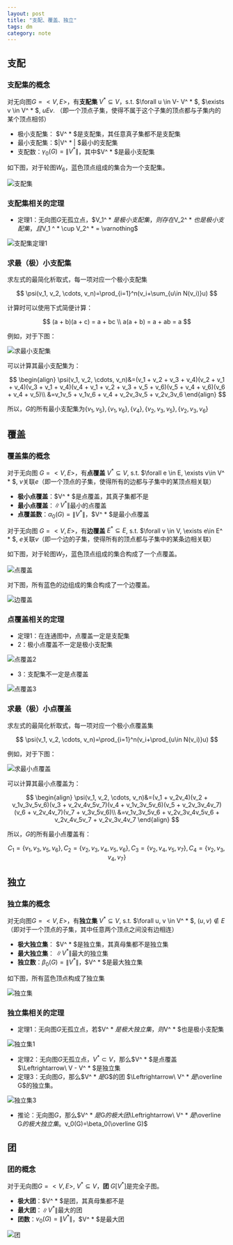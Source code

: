 ```yaml
---
layout: post
title: "支配、覆盖、独立"
tags: dm
category: note
---
```


## 支配

### 支配集的概念

对无向图$G=<V, E>$，有**支配集** $V^ * \subseteq V$，s.t. $\forall u \in V- V^ * $, $\exists v \in V^  * $, $uEv$. （即一个顶点子集，使得不属于这个子集的顶点都与子集内的某个顶点相邻）

- 极小支配集： $V^ * $是支配集，其任意真子集都不是支配集
- 最小支配集：$\|V^ * \| $最小的支配集
- 支配数：$\gamma_0 (G) = \|V ^ * \|$，其中$V^ * $是最小支配集

如下图，对于轮图$W_6$，蓝色顶点组成的集合为一个支配集。

![支配集](/assets/dm_4.png)

### 支配集相关的定理

- 定理1：无向图$G$无孤立点，$V_1^ * $是极小支配集，则存在$V_2^ * $也是极小支配集，且$V_1 ^ * \cup V_2^ * = \varnothing$

![支配集定理1](/assets/dm_5.png)

### 求最（极）小支配集

求左式的最简化析取式，每一项对应一个极小支配集

$$
\psi(v_1, v_2, \cdots, v_n)=\prod_{i=1}^n(v_i+\sum_{u\in N(v_i)}u)
$$

计算时可以使用下式简便计算：

$$
(a + b)(a + c) = a + bc  \\
a(a + b) = a + ab = a
$$

例如，对于下图：

![求最小支配集](/assets/dm_6.png)

可以计算其最小支配集为：

$$
\begin{align}
\psi(v_1, v_2, \cdots, v_n)&=(v_1 + v_2 + v_3 + v_4)(v_2 + v_1 + v_4)(v_3 + v_1 + v_4)(v_4 + v_1 + v_2 + v_3 + v_5 + v_6)(v_5 + v_4 + v_6)(v_6 + v_4 + v_5)\\
&=v_1v_5 + v_1v_6 + v_4 + v_2v_3v_5 + v_2v_3v_6
\end{align}
$$

所以，$G$的所有最小支配集为$\{v_1, v_5\}, \{v_1, v_6\}, \{v_4\}, \{v_2, v_3, v_5\}, \{v_2, v_3, v_6\}$

## 覆盖

### 覆盖集的概念

对于无向图 $G = <V, E>$，有**点覆盖** $V^ * \subseteq V$, s.t. $\forall e \in E, \exists v\in V^ * $, $v$关联$e$（即一个顶点的子集，使得所有的边都与子集中的某顶点相关联）

- **极小点覆盖**：$V^ * $是点覆盖，其真子集都不是
- **最小点覆盖**：$\| V^ * \|$最小的点覆盖
- **点覆盖数**：$\alpha_0(G) = \|V^ * \|$，$V^ * $是最小点覆盖

对于无向图 $G = <V, E>$，有**边覆盖** $E^ * \subseteq E$, s.t. $\forall v \in V, \exists e\in E^ * $, $e$关联$v$（即一个边的子集，使得所有的顶点都与子集中的某条边相关联）

如下图，对于轮图$W_7$，蓝色顶点组成的集合构成了一个点覆盖。

![点覆盖](/assets/dm_7.png)

对下图，所有蓝色的边组成的集合构成了一个边覆盖。

![边覆盖](/assets/dm_11.png)

### 点覆盖相关的定理

- 定理1：在连通图中，点覆盖一定是支配集
- 2：极小点覆盖不一定是极小支配集

![点覆盖2](/assets/dm_8.png)

- 3：支配集不一定是点覆盖

![点覆盖3](/assets/dm_9.png)

### 求最（极）小点覆盖

求左式的最简化析取式，每一项对应一个极小点覆盖集

$$
\psi(v_1, v_2, \cdots, v_n)=\prod_{i=1}^n(v_i+\prod_{u\in N(v_i)}u)
$$

例如，对于下图：

![求最小点覆盖](/assets/dm_10.png)

可以计算其最小点覆盖为：

$$
\begin{align}
\psi(v_1, v_2, \cdots, v_n)&=(v_1 + v_2v_4)(v_2 + v_1v_3v_5v_6)(v_3 + v_2v_4v_5v_7)(v_4 + v_1v_3v_5v_6)(v_5 + v_2v_3v_4v_7)(v_6 + v_2v_4v_7)(v_7 + v_3v_5v_6)\\
&=v_1v_3v_5v_6 + v_2v_3v_4v_5v_6 + v_2v_4v_5v_7 + v_2v_3v_4v_7
\end{align}
$$

所以，$G$的所有最小点覆盖有：

$$
C_1 = \{ v_1, v_3, v_5, v_6\}, C_2 = \{ v_2, v_3, v_4, v_5, v_6\}, C_3 = \{ v_2, v_4, v_5, v_7\}, C_4 = \{ v_2, v_3, v_4, v_7\}
$$

## 独立

### 独立集的概念

对无向图$G = <V, E>$，有**独立集** $V^ * \subseteq V$, s.t. $\forall u, v \in V^ * $, $(u, v)\not\in E$ （即对于一个顶点的子集，其中任意两个顶点之间没有边相连）

- **极大独立集**： $V^ * $是独立集，其真母集都不是独立集
- **最大独立集**： $\| V^ * \|$最大的独立集
- **独立数**：$\beta_0(G)=\| V^ * \|$，$V^ * $是最大独立集

如下图，所有蓝色顶点构成了独立集

![独立集](/assets/dm_12.png)

### 独立集相关的定理

- 定理1：无向图$G$无孤立点，若$V^ * $是极大独立集，则$V^ * $也是极小支配集

![独立集1](/assets/dm_13.png)

- 定理2：无向图$G$无孤立点，$V^ * \subset V$，那么$V^ * $是点覆盖 $\Leftrightarrow\ V - V^ * $是独立集
- 定理3：无向图$G$，那么$V^ * $是$G$的团 $\Leftrightarrow\ V^ * $是$\overline G$的独立集。

![独立集3](/assets/dm_15.png)

- 推论：无向图$G$，那么$V^ * $是$G$的极大团$\Leftrightarrow\ V^ * $是$\overline G$的极大独立集。$v_0(G)=\beta_0(\overline G)$

## 团

### 团的概念

对于无向图$G=<V, E>$, $V^ * \subseteq V$，**团** $G[V^ * ]$是完全子图。

- **极大团**：$V^ * $是团，其真母集都不是
- **最大团**：$\|V^ * \|$最大的团
- **团数**：$v_0(G)=\|V^ * \|$，$V^ * $是最大团

![团](/assets/dm_14.png)